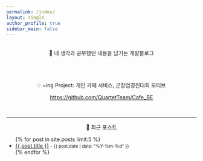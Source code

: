 ```yaml
---
permalink: /index/
layout: single
author_profile: true
sidebar_main: false
---
```


<br/>

<center>💭 내 생각과 공부했던 내용을 남기는 개발블로그</center>

<br/>
<br/>
<br/>
<p align="center">💡 ~ing Project: 개인 카페 서비스, 군창업경진대회 모티브</p>

<p align="center"><a href="https://github.com/QuartetTeam/Cafe_BE">https://github.com/QuartetTeam/Cafe_BE</a></p>

<br/>
<hr/>

<center>📝 최근 포스트</center>

<ul>
  {% for post in site.posts limit:5 %}
    <li>
      <a href="{{ post.url }}">{{ post.title }}</a>
      <small> - {{ post.date | date: "%Y-%m-%d" }}</small>
    </li>
  {% endfor %}
</ul>
